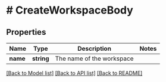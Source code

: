 # # CreateWorkspaceBody

## Properties

Name | Type | Description | Notes
------------ | ------------- | ------------- | -------------
**name** | **string** | The name of the workspace |

[[Back to Model list]](../../README.md#models) [[Back to API list]](../../README.md#endpoints) [[Back to README]](../../README.md)
